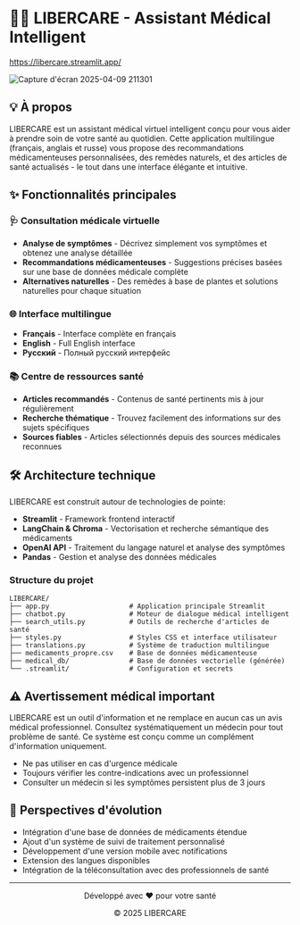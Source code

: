 # 🧘‍♀️ LIBERCARE - Assistant Médical Intelligent
https://libercare.streamlit.app/

![Capture d'écran 2025-04-09 211301](https://github.com/user-attachments/assets/28dc6d2d-6f3c-4f61-b594-2a915f409261)


## 💡 À propos

LIBERCARE est un assistant médical virtuel intelligent conçu pour vous aider à prendre soin de votre santé au quotidien. Cette application multilingue (français, anglais et russe) vous propose des recommandations médicamenteuses personnalisées, des remèdes naturels, et des articles de santé actualisés - le tout dans une interface élégante et intuitive.

## ✨ Fonctionnalités principales

### 🩺 Consultation médicale virtuelle
- **Analyse de symptômes** - Décrivez simplement vos symptômes et obtenez une analyse détaillée
- **Recommandations médicamenteuses** - Suggestions précises basées sur une base de données médicale complète
- **Alternatives naturelles** - Des remèdes à base de plantes et solutions naturelles pour chaque situation

### 🌐 Interface multilingue
- **Français** - Interface complète en français
- **English** - Full English interface
- **Русский** - Полный русский интерфейс

### 📚 Centre de ressources santé
- **Articles recommandés** - Contenus de santé pertinents mis à jour régulièrement
- **Recherche thématique** - Trouvez facilement des informations sur des sujets spécifiques
- **Sources fiables** - Articles sélectionnés depuis des sources médicales reconnues


## 🛠️ Architecture technique

LIBERCARE est construit autour de technologies de pointe:

- **Streamlit** - Framework frontend interactif
- **LangChain & Chroma** - Vectorisation et recherche sémantique des médicaments
- **OpenAI API** - Traitement du langage naturel et analyse des symptômes
- **Pandas** - Gestion et analyse des données médicales

### Structure du projet

```
LIBERCARE/
├── app.py                    # Application principale Streamlit
├── chatbot.py                # Moteur de dialogue médical intelligent
├── search_utils.py           # Outils de recherche d'articles de santé
├── styles.py                 # Styles CSS et interface utilisateur
├── translations.py           # Système de traduction multilingue
├── medicaments_propre.csv    # Base de données médicamenteuse
├── medical_db/               # Base de données vectorielle (générée)
└── .streamlit/               # Configuration et secrets
```

## ⚠️ Avertissement médical important

LIBERCARE est un outil d'information et ne remplace en aucun cas un avis médical professionnel. Consultez systématiquement un médecin pour tout problème de santé. Ce système est conçu comme un complément d'information uniquement.

- Ne pas utiliser en cas d'urgence médicale
- Toujours vérifier les contre-indications avec un professionnel
- Consulter un médecin si les symptômes persistent plus de 3 jours


## 🔮 Perspectives d'évolution

- Intégration d'une base de données de médicaments étendue
- Ajout d'un système de suivi de traitement personnalisé
- Développement d'une version mobile avec notifications
- Extension des langues disponibles
- Intégration de la téléconsultation avec des professionnels de santé

---

<div align="center">
    <p>Développé avec ❤️ pour votre santé</p>
    <p>© 2025 LIBERCARE</p>
</div>
